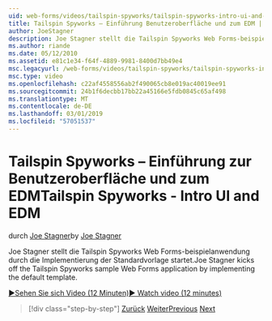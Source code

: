 ```yaml
---
uid: web-forms/videos/tailspin-spyworks/tailspin-spyworks-intro-ui-and-edm
title: Tailspin Spyworks – Einführung Benutzeroberfläche und zum EDM | Microsoft-Dokumentation
author: JoeStagner
description: Joe Stagner stellt die Tailspin Spyworks Web Forms-beispielanwendung durch die Implementierung der Standardvorlage startet.
ms.author: riande
ms.date: 05/12/2010
ms.assetid: e81c1e34-f64f-4889-9981-8400d7bb49e4
msc.legacyurl: /web-forms/videos/tailspin-spyworks/tailspin-spyworks-intro-ui-and-edm
msc.type: video
ms.openlocfilehash: c22af4558556ab2f490065cb8e019ac40019ee91
ms.sourcegitcommit: 24b1f6decbb17bb22a45166e5fdb0845c65af498
ms.translationtype: MT
ms.contentlocale: de-DE
ms.lasthandoff: 03/01/2019
ms.locfileid: "57051537"
---
```

<a name="tailspin-spyworks---intro-ui-and-edm"></a><span data-ttu-id="6a48b-103">Tailspin Spyworks – Einführung zur Benutzeroberfläche und zum EDM</span><span class="sxs-lookup"><span data-stu-id="6a48b-103">Tailspin Spyworks - Intro UI and EDM</span></span>
====================
<span data-ttu-id="6a48b-104">durch [Joe Stagner](https://github.com/JoeStagner)</span><span class="sxs-lookup"><span data-stu-id="6a48b-104">by [Joe Stagner](https://github.com/JoeStagner)</span></span>

<span data-ttu-id="6a48b-105">Joe Stagner stellt die Tailspin Spyworks Web Forms-beispielanwendung durch die Implementierung der Standardvorlage startet.</span><span class="sxs-lookup"><span data-stu-id="6a48b-105">Joe Stagner kicks off the Tailspin Spyworks sample Web Forms application by implementing the default template.</span></span>

[<span data-ttu-id="6a48b-106">&#9654;Sehen Sie sich Video (12 Minuten)</span><span class="sxs-lookup"><span data-stu-id="6a48b-106">&#9654; Watch video (12 minutes)</span></span>](https://channel9.msdn.com/Blogs/ASP-NET-Site-Videos/tailspin-spyworks-intro-ui-and-edm)

> [!div class="step-by-step"]
> <span data-ttu-id="6a48b-107">[Zurück](tailspin-spyworks-implementing-and-using-the-also-purchased-control.md)
> [Weiter](tailspin-spyworks-directory-organization.md)</span><span class="sxs-lookup"><span data-stu-id="6a48b-107">[Previous](tailspin-spyworks-implementing-and-using-the-also-purchased-control.md)
[Next](tailspin-spyworks-directory-organization.md)</span></span>

